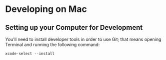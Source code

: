 # Developing on Mac


## Setting up your Computer for Development
You'll need to install developer tools in order to use Git; that means opening
Terminal and running the following command:

```
xcode-select --install
```
